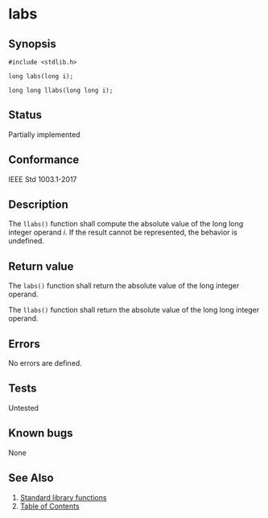 # labs

## Synopsis

`#include <stdlib.h>`

`long labs(long i);`

`long long llabs(long long i);`

## Status

Partially implemented

## Conformance

IEEE Std 1003.1-2017

## Description

The `llabs()` function shall compute the absolute value of the long long integer operand _i_. If the result cannot be
represented, the behavior is undefined.

## Return value

The `labs()` function shall return the absolute value of the long integer operand.

The `llabs()` function shall return the absolute value of the long long integer operand.

## Errors

No errors are defined.

## Tests

Untested

## Known bugs

None

## See Also

1. [Standard library functions](../functions.md)
2. [Table of Contents](../../../README.md)
